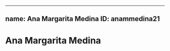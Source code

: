 -------------------------------------------------
name: Ana Margarita Medina
ID:	anammedina21
--------------------------------------------------

# Ana Margarita Medina
